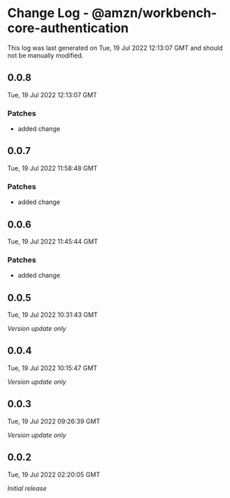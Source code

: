 # Change Log - @amzn/workbench-core-authentication

This log was last generated on Tue, 19 Jul 2022 12:13:07 GMT and should not be manually modified.

## 0.0.8
Tue, 19 Jul 2022 12:13:07 GMT

### Patches

- added change

## 0.0.7
Tue, 19 Jul 2022 11:58:48 GMT

### Patches

- added change

## 0.0.6
Tue, 19 Jul 2022 11:45:44 GMT

### Patches

- added change

## 0.0.5
Tue, 19 Jul 2022 10:31:43 GMT

_Version update only_

## 0.0.4
Tue, 19 Jul 2022 10:15:47 GMT

_Version update only_

## 0.0.3
Tue, 19 Jul 2022 09:26:39 GMT

_Version update only_

## 0.0.2
Tue, 19 Jul 2022 02:20:05 GMT

_Initial release_

